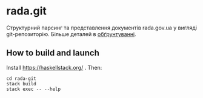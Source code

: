 # rada.git

Структурний парсинг та представлення документів rada.gov.ua у вигляді git-репозиторію. Більше деталей в [обґрунтуванні](https://github.com/vseloved/prj-nlp/pull/1).

## How to build and launch

Install https://haskellstack.org/ . Then:

```
cd rada-git
stack build
stack exec -- --help
```
